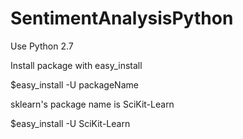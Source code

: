 SentimentAnalysisPython
=======================

Use Python 2.7

Install package with easy_install

$easy_install -U packageName

sklearn's package name is SciKit-Learn

$easy_install -U SciKit-Learn
